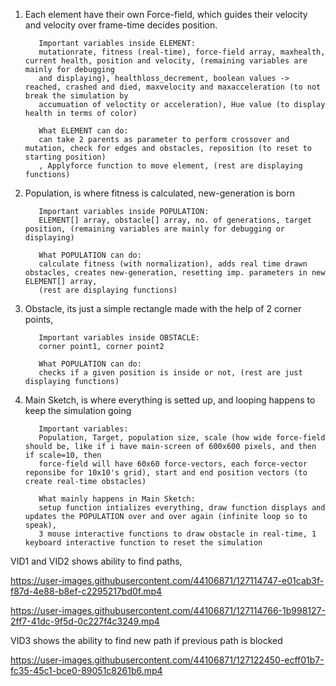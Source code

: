 1) Each element have their own Force-field, which guides their velocity and velocity over frame-time decides position.
       
          Important variables inside ELEMENT:
          mutationrate, fitness (real-time), force-field array, maxhealth, current health, position and velocity, (remaining variables are mainly for debugging
          and displaying), healthloss_decrement, boolean values -> reached, crashed and died, maxvelocity and maxacceleration (to not break the simulation by 
          accumuation of veloctity or acceleration), Hue value (to display health in terms of color)
          
          What ELEMENT can do:
          can take 2 parents as parameter to perform crossover and mutation, check for edges and obstacles, reposition (to reset to starting position)
          , Applyforce function to move element, (rest are displaying functions)
    
    
2) Population, is where fitness is calculated, new-generation is born
   
          Important variables inside POPULATION:
          ELEMENT[] array, obstacle[] array, no. of generations, target position, (remaining variables are mainly for debugging or displaying)
          
          What POPULATION can do:
          calculate fitness (with normalization), adds real time drawn obstacles, creates new-generation, resetting imp. parameters in new ELEMENT[] array, 
          (rest are displaying functions)
          
   
3) Obstacle, its just a simple rectangle made with the help of 2 corner points,
   
          Important variables inside OBSTACLE:
          corner point1, corner point2
          
          What POPULATION can do:
          checks if a given position is inside or not, (rest are just displaying functions)
          
   
   
4) Main Sketch, is where everything is setted up, and looping happens to keep the simulation going
   
          Important variables:
          Population, Target, population size, scale (how wide force-field should be, like if i have main-screen of 600x600 pixels, and then if scale=10, then
          force-field will have 60x60 force-vectors, each force-vector reponsibe for 10x10's grid), start and end position vectors (to create real-time obstacles)
          
          What mainly happens in Main Sketch:
          setup function intializes everything, draw function displays and updates the POPULATION over and over again (infinite loop so to speak),
          3 mouse interactive functions to draw obstacle in real-time, 1 keyboard interactive function to reset the simulation
  
  
  VID1 and VID2 shows ability to find paths, 
  

https://user-images.githubusercontent.com/44106871/127114747-e01cab3f-f87d-4e88-b8ef-c2295217bd0f.mp4



https://user-images.githubusercontent.com/44106871/127114766-1b998127-2ff7-41dc-9f5d-0c227f4c3249.mp4


VID3 shows the ability to find new path if previous path is blocked


https://user-images.githubusercontent.com/44106871/127122450-ecff01b7-fc35-45c1-bce0-89051c8261b6.mp4


